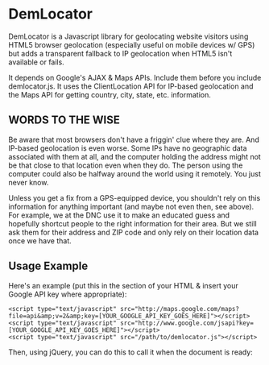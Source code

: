# DemLocator

DemLocator is a Javascript library for geolocating website visitors using HTML5
browser geolocation (especially useful on mobile devices w/ GPS) but adds a
transparent fallback to IP geolocation when HTML5 isn't available or fails.

It depends on Google's AJAX & Maps APIs. Include them before you include
demlocator.js. It uses the ClientLocation API for IP-based geolocation and
the Maps API for getting country, city, state, etc. information.

## WORDS TO THE WISE

Be aware that most browsers don't have a friggin' clue where they are. And
IP-based geolocation is even worse. Some IPs have no geographic data associated
with them at all, and the computer holding the address might not be that close
to that location even when they do. The person using the computer could also be
halfway around the world using it remotely. You just never know.

Unless you get a fix from a GPS-equipped device, you shouldn't rely on this
information for anything important (and maybe not even then, see above). For
example, we at the DNC use it to make an educated guess and hopefully shortcut
people to the right information for their area. But we still ask them for their
address and ZIP code and only rely on their location data once we have that.


## Usage Example

Here's an example (put this in the <head> section of your HTML & insert your
Google API key where appropriate):

    <script type="text/javascript" src="http://maps.google.com/maps?file=api&amp;v=2&amp;key=[YOUR_GOOGLE_API_KEY_GOES_HERE]"></script>
    <script type="text/javascript" src="http://www.google.com/jsapi?key=[YOUR_GOOGLE_API_KEY_GOES_HERE]"></script>
    <script type="text/javascript" src="/path/to/demlocator.js"></script>

Then, using jQuery, you can do this to call it when the document is ready:
    <script type="text/javascript">

      // success callback
      function handle_demlocator_success(result) {
        if (result.country && result.country == 'US') {
          console.log("You might be in " + result.state + ", USA!");
        }
      }

      // error callback
      function handle_demlocator_error(error) {
        console.log("DemLocator failed. Sorry.");
      }

      // kick the whole thing off
      $(document).ready(function() {
        var locator = new DemLocator();
        locator.getLocation(handle_demlocator_success, handle_demlocator_error);
      });

    </script>

And that should be it.


## Testing

If you have SpiderMonkey installed (Mozilla's Javascript engine which can be
installed as a standalone executable), then you can run the included test
suite:

    js test.js


## Github, FTW. 

Fork the project here: [http://github.com/dnclabs/demlocator](http://github.com/dnclabs/demlocator)

Report bugs here: [http://github.com/dnclabs/demlocator/issues](http://github.com/dnclabs/demlocator/issues)


Have fun storming the castle!
